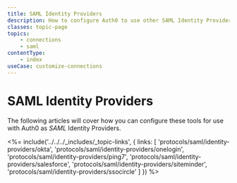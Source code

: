 ```yaml
---
title: SAML Identity Providers
description: How to configure Auth0 to use other SAML Identity Providers.
classes: topic-page
topics:
    - connections
    - saml
contentType:
    - index
useCase: customize-connections
---
```


# SAML Identity Providers

The following articles will cover how you can configure these tools for use with Auth0 as <dfn data-key="security-assertion-markup-language">SAML</dfn> Identity Providers.

<%= include('../../../_includes/_topic-links', { links: [
  'protocols/saml/identity-providers/okta',
  'protocols/saml/identity-providers/onelogin',
  'protocols/saml/identity-providers/ping7',
  'protocols/saml/identity-providers/salesforce',
  'protocols/saml/identity-providers/siteminder',
  'protocols/saml/identity-providers/ssocircle'
] }) %>